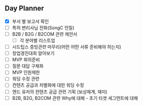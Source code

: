 ## Day Planner
- [x] 부서 별 보고서 확인
- [ ] 특허 변리사님 전화(SongC 언질)
- [ ] B2B / B2G / B2COM 관련 제안서
	- [ ] 각 분야별 리스트업
- [ ] 시드팁스 증빙관련 마무리(어떤 어떤 서류 준비해야 하는지)
- [ ] 창업경진대회 알아보기
- [ ] MVP 회의준비
- [ ] 질문 대답 구체화 
- [ ] MVP 인원제한
- [ ] 워딩 수정 관련
- [ ] 컨텐츠 공급과 차별화에 대한 워딩 수정
- [ ] 엔드 유저의 컨텐츠 공급 관련 기획 (보상체계, 재미) 
- [ ] B2B, B2G, B2COM 관련 Why에 대해 - 초기 타겟 세그먼트에 대해